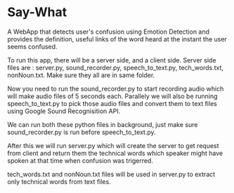 # Say-What
A WebApp that detects user's confusion using Emotion Detection and provides the definition, useful links of the word heard at the instant the user seems confused.

To run this app, there will be a server side, and a client side.
Server side files are : server.py, sound_recorder.py, speech_to_text.py, tech_words.txt, nonNoun.txt.
Make sure they all are in same folder.

Now you need to run the sound_recorder.py to start recording audio which will make audio files of 5 seconds each.
Parallely we will also be running speech_to_text.py to pick those audio files and convert them to text files using 
Google Sound Recognisition API.

We can run both these python files in background, just make sure sound_recorder.py is run before speech_to_text.py. 

After this we will run server.py which will create the server to get request from client and return them the technical words 
which speaker might have spoken at that time when confusion was trigerred.

tech_words.txt and nonNoun.txt files will be used in server.py to extract only technical words from text files.
